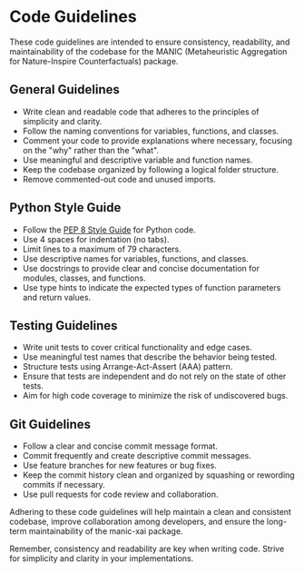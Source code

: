 # Code Guidelines

These code guidelines are intended to ensure consistency, readability, and maintainability of the codebase for the MANIC (Metaheuristic Aggregation for Nature-Inspire Counterfactuals) package.

## General Guidelines

- Write clean and readable code that adheres to the principles of simplicity and clarity.
- Follow the naming conventions for variables, functions, and classes.
- Comment your code to provide explanations where necessary, focusing on the "why" rather than the "what".
- Use meaningful and descriptive variable and function names.
- Keep the codebase organized by following a logical folder structure.
- Remove commented-out code and unused imports.

## Python Style Guide

- Follow the [PEP 8 Style Guide](https://www.python.org/dev/peps/pep-0008/) for Python code.
- Use 4 spaces for indentation (no tabs).
- Limit lines to a maximum of 79 characters.
- Use descriptive names for variables, functions, and classes.
- Use docstrings to provide clear and concise documentation for modules, classes, and functions.
- Use type hints to indicate the expected types of function parameters and return values.

## Testing Guidelines

- Write unit tests to cover critical functionality and edge cases.
- Use meaningful test names that describe the behavior being tested.
- Structure tests using Arrange-Act-Assert (AAA) pattern.
- Ensure that tests are independent and do not rely on the state of other tests.
- Aim for high code coverage to minimize the risk of undiscovered bugs.

## Git Guidelines

- Follow a clear and concise commit message format.
- Commit frequently and create descriptive commit messages.
- Use feature branches for new features or bug fixes.
- Keep the commit history clean and organized by squashing or rewording commits if necessary.
- Use pull requests for code review and collaboration.

Adhering to these code guidelines will help maintain a clean and consistent codebase, improve collaboration among developers, and ensure the long-term maintainability of the manic-xai package.

Remember, consistency and readability are key when writing code. Strive for simplicity and clarity in your implementations.